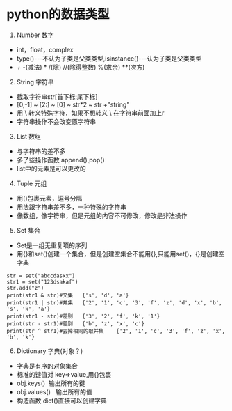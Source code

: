 # python的数据类型
1. Number 数字
  - int，float，complex
  - type()---不认为子类是父类类型,isinstance()---认为子类是父类类型
  - *+* -(减法) *  /(除) //(除得整数) %(求余)  **(次方)
2. String 字符串
  - 截取字符串str[首下标:尾下标] 
  - [0,-1] ~ [2:] ~ [0] ~ str*2 ~ str +"string"
  - 用 \ 转义特殊字符，如果不想转义 \ 在字符串前面加上r
  - 字符串操作不会改变原字符串
3. List 数组
 - 与字符串的差不多
 - 多了些操作函数 append(),pop()
 - list中的元素是可以更改的
4. Tuple 元组
 - 用()包裹元素，逗号分隔
 - 用法跟字符串差不多，一种特殊的字符串
 - 像数组，像字符串，但是元组的内容不可修改，修改是非法操作
5. Set 集合
- Set是一组无重复项的序列
- 用{}和set()创建一个集合，但是创建空集合不能用{},只能用set()，{}是创建空字典
~~~
str = set("abccdasxx")
str1 = set("123dsakaf")
str.add("z")
print(str1 & str)#交集   {'s', 'd', 'a'}
print(str1 | str)#并集   {'2', '1', 'c', '3', 'f', 'z', 'd', 'x', 'b', 's', 'k', 'a'}
print(str1 - str)#差别   {'3', '2', 'f', 'k', '1'}
print(str - str1)#差别   {'b', 'z', 'x', 'c'}
print(str ^ str1)#去掉相同的取并集    {'2', '1', 'c', '3', 'f', 'z', 'x', 'b', 'k'}
~~~
6. Dictionary 字典(对象？)
 - 字典是有序的对象集合
 - 标准的键值对 key=>value,用{}包裹
 - obj.keys()  输出所有的键
 - obj.values()   输出所有的值
 - 构造函数 dict()直接可以创建字典
